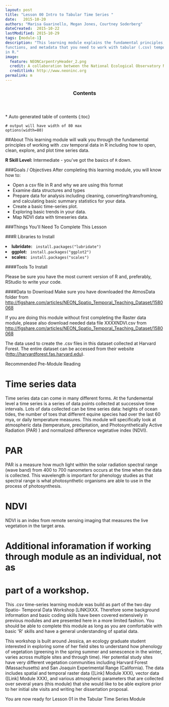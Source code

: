 ```yaml
---
layout: post
title: "Lesson 00 Intro to Tabular Time Series "
date:   2015-10-20
authors: "Marisa Guarinello, Megan Jones, Courtney Soderberg"
dateCreated:  2015-10-22
lastModified: 2015-10-29
tags: [module-1]
description: "This learning module explains the fundamental principles, 
functions, and metadata that you need to work with tabular (.csv) temporal data
in R."
image:
  feature: NEONCarpentryHeader_2.png
  credit: A collaboration between the National Ecological Observatory Network (NEON) and Data Carpentry
  creditlink: http://www.neoninc.org
permalink: m
---
```

<section id="table-of-contents" class="toc">
  <header>
    <h3>Contents</h3>
  </header>
<div id="drawer" markdown="1">
*  Auto generated table of contents
{:toc}
</div>
</section><!-- /#table-of-contents -->


    # output will have width of 80 max
    options(width=80)


##About
This learning module will walk you through the fundamental principles of working 
with .csv temporal data in R including how to open, clean, explore, and plot 
time series data. 

**R Skill Level:** Intermediate - you've got the basics of `R` down.

###Goals / Objectives
After completing this learning module, you will know how to:

* Open a csv file in R and why we are using this format
* Examine data structures and types
* Prepare data for analysis including cleaning, converting/transfroming, and
calculating basic summary statistics for your data.
* Create a basic time-series plot. 
* Exploring basic trends in your data.
* Map NDVI data with timeseries data.

###Things You'll Need To Complete This Lesson

###R Libraries to Install
<li><strong>lubridate:</strong> <code> install.packages("lubridate")</code></li>
<li><strong>ggplot:</strong> <code> install.packages("ggplot2")</code></li>
<li><strong>scales:</strong> <code> install.packages("scales")</code></li>


####Tools To Install

Please be sure you have the most current version of R and, preferably,
RStudio to write your code.

####Data to Download
Make sure you have downloaded the AtmosData folder from
http://figshare.com/articles/NEON_Spatio_Temporal_Teaching_Dataset/1580068

If you are doing this module without first completing the Raster data module, 
please also download  needed data file XXXXNDVI.csv from 
http://figshare.com/articles/NEON_Spatio_Temporal_Teaching_Dataset/1580068

The data used to create the .csv files in this dataset collected at Harvard 
Forest.  The entire dataset can be accessed from their website 
(http://harvardforest.fas.harvard.edu).

Recommended Pre-Module Reading

# Time series data
Time series data can come in many different forms.  At the fundemental level a 
time series is a series of data points collected at successive time intervals. 
Lots of data collected can be time series data: heights of ocean tides, the 
number of toes that different equine species had over the last 60 mya, or daily 
temperature measures.  This module will specifically look at atmospheric data 
(temperature, precipitation, and Photosynthetically Active Radiation (PAR) ) and
normalized difference vegetative index (NDVI). 
 
# PAR
PAR is a measure how much light within the solar radiation spectral range 
(wave band) from 400 to 700 nanometers occurs at the time when the data is 
collected.  This wavelength is important for phenology studies as that spectral
range is what photosynthetic organisms are able to use in the process of 
photosynthesis.

# NDVI
NDVI is an index from remote sensing imaging that measures the live vegetation 
in the target area. 


# Additional inforamation if working through module as an individual, not as
# part of a workshop. 
This .csv time-series learning module was build as part of the two day Spatio-
Temporal Data Workshop [LINK]XXX. Therefore some background information and 
basic coding skills have been covered extensively in previous modules and are
presented here in a more limited fashion. You should be able to complete this 
module as long as you are comfortable with basic 'R' skills and have a general
understanding of spatial data.   

This workshop is built around Jessica, an ecology graduate student interested in
exploring some of her field sites to understand how phenology of vegetation 
(greening in the spring summer and senescence in the winter, varies across 
multiple sites and through time). Her potential study sites have very different 
vegetation communities including Harvard Forest (Massachusetts) and San Joaquin Experimental Range (California). The data includes spatial and temporal raster 
data ([Link] Module XXX), vector data ([Link] Module XXX), and various 
atmospheric parameters that are collected over several years (this module) that 
she would like to be able explore prior to her initial site visits and writing 
her dissertation proposal. 

 

You are now ready for Lesson 01 in the Tabular Time Series Module


